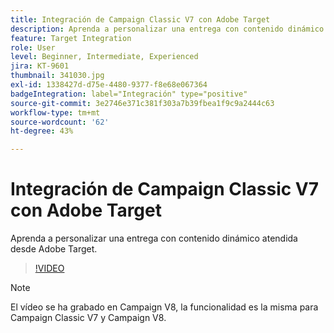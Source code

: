 ```yaml
---
title: Integración de Campaign Classic V7 con Adobe Target
description: Aprenda a personalizar una entrega con contenido dinámico atendida desde Adobe Target.
feature: Target Integration
role: User
level: Beginner, Intermediate, Experienced
jira: KT-9601
thumbnail: 341030.jpg
exl-id: 1338427d-d75e-4480-9377-f8e68e067364
badgeIntegration: label="Integración" type="positive"
source-git-commit: 3e2746e371c381f303a7b39fbea1f9c9a2444c63
workflow-type: tm+mt
source-wordcount: '62'
ht-degree: 43%

---
```


# Integración de Campaign Classic V7 con Adobe Target

Aprenda a personalizar una entrega con contenido dinámico atendida desde Adobe Target.

>[!VIDEO](https://video.tv.adobe.com/v/341030?quality=12&learn=on)

>[!NOTE]
> El vídeo se ha grabado en Campaign V8, la funcionalidad es la misma para Campaign Classic V7 y Campaign V8.
